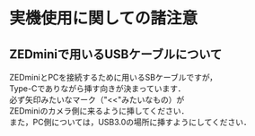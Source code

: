 # 実機使用に関しての諸注意


## ZEDminiで用いるUSBケーブルについて
ZEDminiとPCを接続するために用いるSBケーブルですが，<br>
Type-Cでありながら挿す向きが決まっています．<br>
必ず矢印みたいなマーク（"<<"みたいなもの）が<br>
ZEDminiのカメラ側に来るように挿してください．<br>
また，PC側については，USB3.0の場所に挿すようにしてください．<br>
<br>
